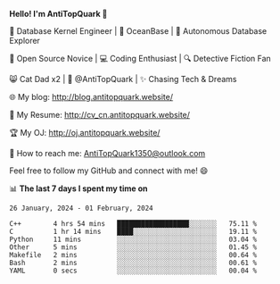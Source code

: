 
**Hello! I'm AntiTopQuark 👋**

🔧 Database Kernel Engineer | 🌊 OceanBase | 🤖 Autonomous Database Explorer

🌱 Open Source Novice | 💻 Coding Enthusiast | 🔍 Detective Fiction Fan

😸 Cat Dad x2 | 🎉 @AntiTopQuark | ✨ Chasing Tech & Dreams

🌐 My blog: http://blog.antitopquark.website/

📄 My Resume: http://cv_cn.antitopquark.website/

🏆 My OJ: http://oj.antitopquark.website/

📧 How to reach me: AntiTopQuark1350@outlook.com

Feel free to follow my GitHub and connect with me! 😄

📊 **The last 7 days I spent my time on** 

<!--START_SECTION:waka-->
```text
26 January, 2024 - 01 February, 2024

C++        4 hrs 54 mins   ██████████████████░░░░░░░   75.11 % 
C          1 hr 14 mins    ████░░░░░░░░░░░░░░░░░░░░░   19.11 % 
Python     11 mins         ░░░░░░░░░░░░░░░░░░░░░░░░░   03.04 % 
Other      5 mins          ░░░░░░░░░░░░░░░░░░░░░░░░░   01.45 % 
Makefile   2 mins          ░░░░░░░░░░░░░░░░░░░░░░░░░   00.64 % 
Bash       2 mins          ░░░░░░░░░░░░░░░░░░░░░░░░░   00.61 % 
YAML       0 secs          ░░░░░░░░░░░░░░░░░░░░░░░░░   00.04 %
```
<!--END_SECTION:waka-->


